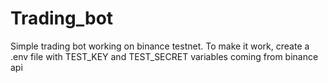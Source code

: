 # Trading_bot
Simple trading bot working on binance testnet.
To make it work, create a .env file with TEST_KEY and TEST_SECRET variables coming from binance api
